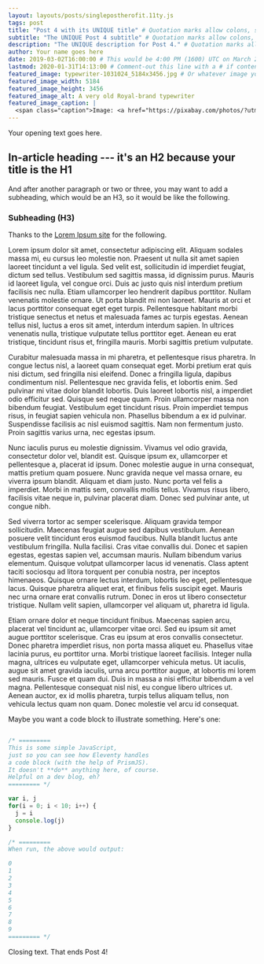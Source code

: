 ```yaml
---
layout: layouts/posts/singlepostherofit.11ty.js
tags: post
title: "Post 4 with its UNIQUE title" # Quotation marks allow colons, semicolons, etc.
subtitle: "The UNIQUE Post 4 subtitle" # Quotation marks allow colons, semicolons, etc.
description: "The UNIQUE description for Post 4." # Quotation marks allow colons, semicolons, etc.
author: Your name goes here
date: 2019-03-02T16:00:00 # This would be 4:00 PM (1600) UTC on March 2, 2019
lastmod: 2020-01-31T14:13:00 # Comment-out this line with a # if content is unchanged
featured_image: typewriter-1031024_5184x3456.jpg # Or whatever image you want to use
featured_image_width: 5184
featured_image_height: 3456
featured_image_alt: A very old Royal-brand typewriter
featured_image_caption: |
  <span class="caption">Image: <a href="https://pixabay.com/photos/?utm_source=link-attribution&amp;utm_medium=referral&amp;utm_campaign=image&amp;utm_content=1031024">Free-Photos</a>; <a href="https://pixabay.com/?utm_source=link-attribution&amp;utm_medium=referral&amp;utm_campaign=image&amp;utm_content=1031024">Pixabay</a></span>
---
```


Your opening text goes here.

## In-article heading --- it's an H2 because your title is the H1

And after another paragraph or two or three, you may want to add a subheading, which would be an H3, so it would be like the following.

### Subheading (H3)

Thanks to the [Lorem Ipsum site](https://lipsum.com) for the following.

Lorem ipsum dolor sit amet, consectetur adipiscing elit. Aliquam sodales massa mi, eu cursus leo molestie non. Praesent ut nulla sit amet sapien laoreet tincidunt a vel ligula. Sed velit est, sollicitudin id imperdiet feugiat, dictum sed tellus. Vestibulum sed sagittis massa, id dignissim purus. Mauris id laoreet ligula, vel congue orci. Duis ac justo quis nisl interdum pretium facilisis nec nulla. Etiam ullamcorper leo hendrerit dapibus porttitor. Nullam venenatis molestie ornare. Ut porta blandit mi non laoreet. Mauris at orci et lacus porttitor consequat eget eget turpis. Pellentesque habitant morbi tristique senectus et netus et malesuada fames ac turpis egestas. Aenean tellus nisl, luctus a eros sit amet, interdum interdum sapien. In ultrices venenatis nulla, tristique vulputate tellus porttitor eget. Aenean eu erat tristique, tincidunt risus et, fringilla mauris. Morbi sagittis pretium vulputate.

Curabitur malesuada massa in mi pharetra, et pellentesque risus pharetra. In congue lectus nisl, a laoreet quam consequat eget. Morbi pretium erat quis nisi dictum, sed fringilla nisi eleifend. Donec a fringilla ligula, dapibus condimentum nisl. Pellentesque nec gravida felis, et lobortis enim. Sed pulvinar mi vitae dolor blandit lobortis. Duis laoreet lobortis nisl, a imperdiet odio efficitur sed. Quisque sed neque quam. Proin ullamcorper massa non bibendum feugiat. Vestibulum eget tincidunt risus. Proin imperdiet tempus risus, in feugiat sapien vehicula non. Phasellus bibendum a ex id pulvinar. Suspendisse facilisis ac nisl euismod sagittis. Nam non fermentum justo. Proin sagittis varius urna, nec egestas ipsum.

Nunc iaculis purus eu molestie dignissim. Vivamus vel odio gravida, consectetur dolor vel, blandit est. Quisque ipsum ex, ullamcorper et pellentesque a, placerat id ipsum. Donec molestie augue in urna consequat, mattis pretium quam posuere. Nunc gravida neque vel massa ornare, eu viverra ipsum blandit. Aliquam et diam justo. Nunc porta vel felis a imperdiet. Morbi in mattis sem, convallis mollis tellus. Vivamus risus libero, facilisis vitae neque in, pulvinar placerat diam. Donec sed pulvinar ante, ut congue nibh.

Sed viverra tortor ac semper scelerisque. Aliquam gravida tempor sollicitudin. Maecenas feugiat augue sed dapibus vestibulum. Aenean posuere velit tincidunt eros euismod faucibus. Nulla blandit luctus ante vestibulum fringilla. Nulla facilisi. Cras vitae convallis dui. Donec et sapien egestas, egestas sapien vel, accumsan mauris. Nullam bibendum varius elementum. Quisque volutpat ullamcorper lacus id venenatis. Class aptent taciti sociosqu ad litora torquent per conubia nostra, per inceptos himenaeos. Quisque ornare lectus interdum, lobortis leo eget, pellentesque lacus. Quisque pharetra aliquet erat, et finibus felis suscipit eget. Mauris nec urna ornare erat convallis rutrum. Donec in eros ut libero consectetur tristique. Nullam velit sapien, ullamcorper vel aliquam ut, pharetra id ligula.

Etiam ornare dolor et neque tincidunt finibus. Maecenas sapien arcu, placerat vel tincidunt ac, ullamcorper vitae orci. Sed eu ipsum sit amet augue porttitor scelerisque. Cras eu ipsum at eros convallis consectetur. Donec pharetra imperdiet risus, non porta massa aliquet eu. Phasellus vitae lacinia purus, eu porttitor urna. Morbi tristique laoreet facilisis. Integer nulla magna, ultrices eu vulputate eget, ullamcorper vehicula metus. Ut iaculis, augue sit amet gravida iaculis, urna arcu porttitor augue, at lobortis mi lorem sed mauris. Fusce et quam dui. Duis in massa a nisi efficitur bibendum a vel magna. Pellentesque consequat nisl nisl, eu congue libero ultrices ut. Aenean auctor, ex id mollis pharetra, turpis tellus aliquam tellus, non vehicula lectus quam non quam. Donec molestie vel arcu id consequat.

Maybe you want a code block to illustrate something. Here's one:

```js

/* =========
This is some simple JavaScript, 
just so you can see how Eleventy handles 
a code block (with the help of PrismJS).
It doesn't **do** anything here, of course.
Helpful on a dev blog, eh?
========= */

var i, j
for(i = 0; i < 10; i++) {
  j = i
  console.log(j)
}

/* ========= 
When run, the above would output:

0
1
2
3
4
5
6
7
8
9
========= */

```

Closing text. That ends Post 4!